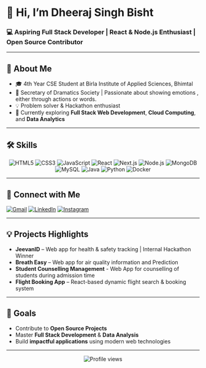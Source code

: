 # 👋 Hi, I’m Dheeraj Singh Bisht
### 💻 Aspiring Full Stack Developer | React & Node.js Enthusiast | Open Source Contributor
---

## 🌟 About Me
- 🎓 4th Year CSE Student at Birla Institute of Applied Sciences, Bhimtal  
- 📸 Secretary of Dramatics Society | Passionate about showing emotions , either through actions or words.
- 💡 Problem solver & Hackathon enthusiast  
- 🚀 Currently exploring **Full Stack Web Development**, **Cloud Computing**, and **Data Analytics**

---

## 🛠️ Skills
<p align="center">
  <img alt="HTML5" src="https://img.shields.io/badge/HTML5-E34F26?style=for-the-badge&logo=html5&logoColor=white"/>
  <img alt="CSS3" src="https://img.shields.io/badge/CSS3-1572B6?style=for-the-badge&logo=css3&logoColor=white"/>
  <img alt="JavaScript" src="https://img.shields.io/badge/JavaScript-F7DF1E?style=for-the-badge&logo=javascript&logoColor=black"/>
  <img alt="React" src="https://img.shields.io/badge/React-61DAFB?style=for-the-badge&logo=react&logoColor=black"/>
  <img alt="Next.js" src="https://img.shields.io/badge/Next.js-000000?style=for-the-badge&logo=next.js&logoColor=white"/>
  <img alt="Node.js" src="https://img.shields.io/badge/Node.js-339933?style=for-the-badge&logo=node.js&logoColor=white"/>
  <img alt="MongoDB" src="https://img.shields.io/badge/MongoDB-47A248?style=for-the-badge&logo=mongodb&logoColor=white"/>
  <img alt="MySQL" src="https://img.shields.io/badge/MySQL-4479A1?style=for-the-badge&logo=mysql&logoColor=white"/>
  <img alt="Java" src="https://logos-download.com/wp-content/uploads/2016/10/Java_logo_icon.png"/>
  <img alt="Python" src="https://img.shields.io/badge/Python-3776AB?style=for-the-badge&logo=python&logoColor=white"/>
  <img alt="Docker" src="https://img.shields.io/badge/Docker-2496ED?style=for-the-badge&logo=docker&logoColor=white"/>
</p>


---


## 🔗 Connect with Me
<p>
  <a href="mailto:dheerajsinghnew1@gmail.com" target="_blank"><img alt="Gmail" src="https://img.shields.io/badge/Gmail-D14836?style=for-the-badge&logo=gmail&logoColor=white"/></a>
  <a href="https://linkedin.com/in/dheeraj-singh-bisht16" target="_blank"><img alt="LinkedIn" src="https://img.shields.io/badge/LinkedIn-0077B5?style=for-the-badge&logo=linkedin&logoColor=white"/></a>
  <a href="https://www.instagram.com/bishttjiii/" target="_blank"><img alt="Instagram" src="https://img.shields.io/badge/Instagram-E4405F?style=for-the-badge&logo=instagram&logoColor=white"/></a>
</p>

---

## 💡 Projects Highlights
- **JeevanID** – Web app for health & safety tracking | Internal Hackathon Winner  
- **Breath Easy** – Web app for air quality information and Prediction
- **Student Counselling Management** - Web App for counselling of students during admission time
- **Flight Booking App** – React-based dynamic flight search & booking system  

---

## 🎯 Goals
- Contribute to **Open Source Projects**  
- Master **Full Stack Development** & **Data Analysis**  
- Build **impactful applications** using modern web technologies  

---

<p align="center">
  <img src="https://komarev.com/ghpvc/?username=dheerajsinghbisht&style=flat-square&color=blue" alt="Profile views" />
</p>
